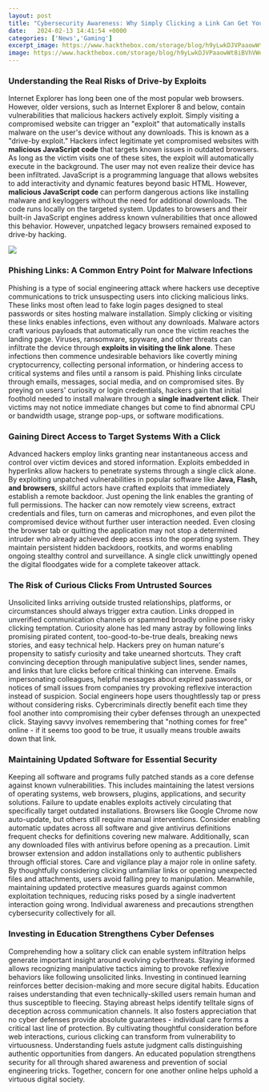 ```yaml
---
layout: post
title: "Cybersecurity Awareness: Why Simply Clicking a Link Can Get You Hacked"
date:   2024-02-13 14:41:54 +0000
categories: ['News','Gaming']
excerpt_image: https://www.hackthebox.com/storage/blog/h9yLwkDJVPaaowWt8iBVhVWen6HVitX3.jpg
image: https://www.hackthebox.com/storage/blog/h9yLwkDJVPaaowWt8iBVhVWen6HVitX3.jpg
---
```


### Understanding the Real Risks of Drive-by Exploits
Internet Explorer has long been one of the most popular web browsers. However, older versions, such as Internet Explorer 8 and below, contain vulnerabilities that malicious hackers actively exploit. Simply visiting a compromised website can trigger an "exploit" that automatically installs malware on the user's device without any downloads. 
This is known as a "drive-by exploit." Hackers infect legitimate yet compromised websites with **malicious JavaScript code** that targets known issues in outdated browsers. As long as the victim visits one of these sites, the exploit will automatically execute in the background. The user may not even realize their device has been infiltrated.
JavaScript is a programming language that allows websites to add interactivity and dynamic features beyond basic HTML. However, **malicious JavaScript code** can perform dangerous actions like installing malware and keyloggers without the need for additional downloads. The code runs locally on the targeted system. Updates to browsers and their built-in JavaScript engines address known vulnerabilities that once allowed this behavior. However, unpatched legacy browsers remained exposed to drive-by hacking. 

![](https://www.hackthebox.com/storage/blog/h9yLwkDJVPaaowWt8iBVhVWen6HVitX3.jpg)
### Phishing Links: A Common Entry Point for Malware Infections
Phishing is a type of social engineering attack where hackers use deceptive communications to trick unsuspecting users into clicking malicious links. These links most often lead to fake login pages designed to steal passwords or sites hosting malware installation. Simply clicking or visiting these links enables infections, even without any downloads.
Malware actors craft various payloads that automatically run once the victim reaches the landing page. Viruses, ransomware, spyware, and other threats can infiltrate the device through **exploits in visiting the link alone**. These infections then commence undesirable behaviors like covertly mining cryptocurrency, collecting personal information, or hindering access to critical systems and files until a ransom is paid. 
Phishing links circulate through emails, messages, social media, and on compromised sites. By preying on users' curiosity or login credentials, hackers gain that initial foothold needed to install malware through a **single inadvertent click**. Their victims may not notice immediate changes but come to find abnormal CPU or bandwidth usage, strange pop-ups, or software modifications.
### Gaining Direct Access to Target Systems With a Click  
Advanced hackers employ links granting near instantaneous access and control over victim devices and stored information. Exploits embedded in hyperlinks allow hackers to penetrate systems through a single click alone. 
By exploiting unpatched vulnerabilities in popular software like **Java, Flash, and browsers**, skillful actors have crafted exploits that immediately establish a remote backdoor. Just opening the link enables the granting of full permissions. The hacker can now remotely view screens, extract credentials and files, turn on cameras and microphones, and even pilot the compromised device without further user interaction needed. 
Even closing the browser tab or quitting the application may not stop a determined intruder who already achieved deep access into the operating system. They maintain persistent hidden backdoors, rootkits, and worms enabling ongoing stealthy control and surveillance. A single click unwittingly opened the digital floodgates wide for a complete takeover attack.
### The Risk of Curious Clicks From Untrusted Sources
Unsolicited links arriving outside trusted relationships, platforms, or circumstances should always trigger extra caution. Links dropped in unverified communication channels or spammed broadly online pose risky clicking temptation. Curiosity alone has led many astray by following links promising pirated content, too-good-to-be-true deals, breaking news stories, and easy technical help.
Hackers prey on human nature's propensity to satisfy curiosity and take unearned shortcuts. They craft convincing deception through manipulative subject lines, sender names, and links that lure clicks before critical thinking can intervene. Emails impersonating colleagues, helpful messages about expired passwords, or notices of small issues from companies try provoking reflexive interaction instead of suspicion. 
Social engineers hope users thoughtlessly tap or press without considering risks. Cybercriminals directly benefit each time they fool another into compromising their cyber defenses through an unexpected click. Staying savvy involves remembering that "nothing comes for free" online - if it seems too good to be true, it usually means trouble awaits down that link.
### Maintaining Updated Software for Essential Security  
Keeping all software and programs fully patched stands as a core defense against known vulnerabilities. This includes maintaining the latest versions of operating systems, web browsers, plugins, applications, and security solutions. Failure to update enables exploits actively circulating that specifically target outdated installations.
Browsers like Google Chrome now auto-update, but others still require manual interventions. Consider enabling automatic updates across all software and give antivirus definitions frequent checks for definitions covering new malware. Additionally, scan any downloaded files with antivirus before opening as a precaution. Limit browser extension and addon installations only to authentic publishers through official stores.
Care and vigilance play a major role in online safety. By thoughtfully considering clicking unfamiliar links or opening unexpected files and attachments, users avoid falling prey to manipulation. Meanwhile, maintaining updated protective measures guards against common exploitation techniques, reducing risks posed by a single inadvertent interaction going wrong. Individual awareness and precautions strengthen cybersecurity collectively for all.
### Investing in Education Strengthens Cyber Defenses  
Comprehending how a solitary click can enable system infiltration helps generate important insight around evolving cyberthreats. Staying informed allows recognizing manipulative tactics aiming to provoke reflexive behaviors like following unsolicited links. Investing in continued learning reinforces better decision-making and more secure digital habits. 
Education raises understanding that even technically-skilled users remain human and thus susceptible to fleecing. Staying abreast helps identify telltale signs of deception across communication channels. It also fosters appreciation that no cyber defenses provide absolute guarantees - individual care forms a critical last line of protection. 
By cultivating thoughtful consideration before web interactions, curious clicking can transform from vulnerability to virtuousness. Understanding fuels astute judgment calls distinguishing authentic opportunities from dangers. An educated population strengthens security for all through shared awareness and prevention of social engineering tricks. Together, concern for one another online helps uphold a virtuous digital society.